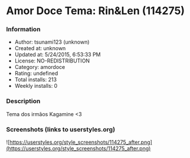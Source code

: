 # Amor Doce Tema: Rin&Len (114275)

### Information
- Author: tsunami123 (unknown)
- Created at: unknown
- Updated at: 5/24/2015, 6:53:33 PM
- License: NO-REDISTRIBUTION
- Category: amordoce
- Rating: undefined
- Total installs: 213
- Weekly installs: 0


### Description
Tema dos irmãos Kagamine <3


### Screenshots (links to userstyles.org)
![https://userstyles.org/style_screenshots/114275_after.png](https://userstyles.org/style_screenshots/114275_after.png)


